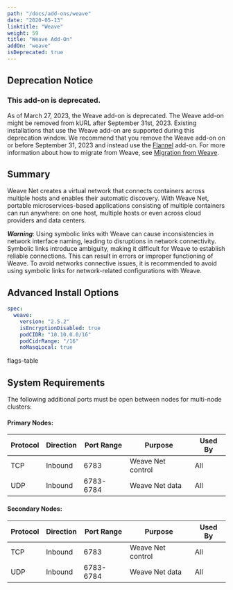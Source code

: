 ```yaml
---
path: "/docs/add-ons/weave"
date: "2020-05-13"
linktitle: "Weave"
weight: 59
title: "Weave Add-On"
addOn: "weave"
isDeprecated: true
---
```


## Deprecation Notice

### This add-on is deprecated.

As of March 27, 2023, the Weave add-on is deprecated. The Weave add-on might be removed from kURL after September 31st, 2023. Existing installations that use the Weave add-on are supported during this deprecation window. We recommend that you remove the Weave add-on on or before September 31, 2023 and instead use the [Flannel](https://kurl.sh/docs/add-ons/flannel) add-on. For more information about how to migrate from Weave, see [Migration from Weave](https://kurl.sh/docs/add-ons/flannel#migration-from-weave).

## Summary

Weave Net creates a virtual network that connects containers across multiple hosts and enables their automatic discovery. With Weave Net, portable microservices-based applications consisting of multiple containers can run anywhere: on one host, multiple hosts or even across cloud providers and data centers.

_**Warning**_: Using symbolic links with Weave can cause inconsistencies in network interface naming, leading to disruptions in network connectivity. Symbolic links introduce ambiguity, making it difficult for Weave to establish reliable connections. This can result in errors or improper functioning of Weave. To avoid networks connective issues, it is recommended to avoid using symbolic links for network-related configurations with Weave.

## Advanced Install Options

```yaml
spec:
  weave:
    version: "2.5.2"
    isEncryptionDisabled: true
    podCIDR: "10.10.0.0/16"
    podCidrRange: "/16"
    noMasqLocal: true
```

flags-table

## System Requirements

The following additional ports must be open between nodes for multi-node clusters:

#### Primary Nodes:

| Protocol | Direction | Port Range | Purpose                 | Used By |
| -------  | --------- | ---------- | ----------------------- | ------- |
| TCP      | Inbound   | 6783       | Weave Net control       | All     |
| UDP      | Inbound   | 6783-6784  | Weave Net data          | All     |

#### Secondary Nodes:

| Protocol | Direction | Port Range | Purpose                 | Used By |
| -------  | --------- | ---------- | ----------------------- | ------- |
| TCP      | Inbound   | 6783       | Weave Net control       | All     |
| UDP      | Inbound   | 6783-6784  | Weave Net data          | All     |

